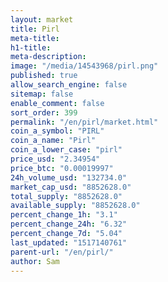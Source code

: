 ```yaml
---
layout: market
title: Pirl
meta-title: 
h1-title: 
meta-description: 
image: "/media/14543968/pirl.png"
published: true
allow_search_engine: false
sitemap: false
enable_comment: false
sort_order: 399
permalink: "/en/pirl/market.html"
coin_a_symbol: "PIRL"
coin_a_name: "Pirl"
coin_a_lower_case: "pirl"
price_usd: "2.34954"
price_btc: "0.00019997"
24h_volume_usd: "132734.0"
market_cap_usd: "8852628.0"
total_supply: "8852628.0"
available_supply: "8852628.0"
percent_change_1h: "3.1"
percent_change_24h: "6.32"
percent_change_7d: "5.04"
last_updated: "1517140761"
parent-url: "/en/pirl/"
author: Sam
---
```



